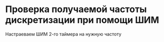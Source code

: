 # Проверка получаемой частоты дискретизации при помощи ШИМ



Настраеваем ШИМ 2-го таймера на нужную частоту
